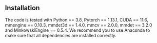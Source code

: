 ## Installation
The code is tested with Python == 3.8, Pytorch == 1.13.1, CUDA == 11.6, mmengine == 0.10.3, mmdet3d == 1.4.0, mmcv == 2.0.0, mmdet == 3.2.0 and MinkowskiEngine == 0.5.4. We recommend you to use Anaconda to make sure that all dependencies are installed correctly.





